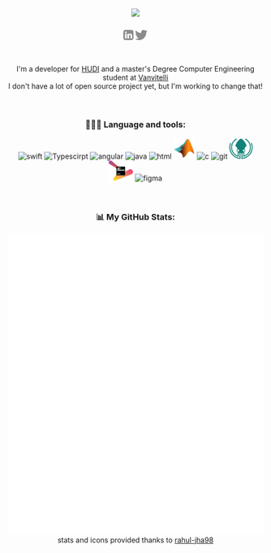 <div width="100%" align="center">
<h1 align="center">
    <img src="https://readme-typing-svg.herokuapp.com?font=&duration=4000&color=E9392B&center=true&vCenter=true&lines=Hi%2C+I'm+Francesco!;Welcome+to+my+GitHub+Profile!">
</h1>

<a href='https://www.linkedin.com/in/francescodangelo95'> <img align="center" src="icons/linkedin.svg" height="20px"/></a>
<a href='https://twitter.com/leobartowski95'> <img align="center" src="icons/twitter.svg" height="20px"/></a>
</div>
<br><br>
<div width="100%" align="center">
I'm a developer for <a href='https://humandataincome.com/'>HUDI</a> and a master's Degree Computer Engineering student at <a href='https://www.unicampania.it'>Vanvitelli</a>
<br>I don't have a lot of open source project yet, but I'm working to change that!
</div>
<br>
<br>


<div width="100%" align="center">
<h3>🧑🏻‍💻 Language and tools:</h3>
<img align="" src="https://raw.githubusercontent.com/rahul-jha98/github_readme_icons/main/language_and_tools/square/swift/swift.svg" alt="swift" height="42px"/>
<img align="" height ="42px" src="https://raw.githubusercontent.com/rahul-jha98/github_readme_icons/main/language_and_tools/square/typescript/typescript.svg" alt="Typescirpt"/>
<img align="" src="https://raw.githubusercontent.com/rahul-jha98/github_readme_icons/main/language_and_tools/square/angular/angular.svg" alt="angular" height="42px"/>
 <img align="" src="https://raw.githubusercontent.com/rahul-jha98/github_readme_icons/main/language_and_tools/square/java/java.svg" alt="java" height="42px"/>
<img align="" src="https://raw.githubusercontent.com/rahul-jha98/github_readme_icons/main/language_and_tools/square/html/html.svg" alt="html" height="42px"/>
<img align="" src="icons/matlab.svg" height="42px"/>
<img align="" src="https://raw.githubusercontent.com/rahul-jha98/github_readme_icons/main/language_and_tools/square/c/c.svg" alt="c" height="42px"/>
<img align="" src="https://raw.githubusercontent.com/rahul-jha98/github_readme_icons/main/language_and_tools/square/git-scm/git-scm.svg" alt="git" height="42px"/>
<img align="" src="icons/gitkraken.svg" height="40px"/>
<img align="" src="icons/jetbrains.svg" height="40px"/>
<img align="" src="https://raw.githubusercontent.com/rahul-jha98/github_readme_icons/main/language_and_tools/square/figma/figma.svg" alt="figma" height='42px'/>
</div>
<br> <br>



<div width="100%" align="center">
<h3>📊 My GitHub Stats:</h3>
<a href='https://github.com/leobartowski/leobartowski'>
<img src="https://raw.githubusercontent.com/leobartowski/github-stats-transparent/output/generated/overview.svg"></img>
<img src="https://raw.githubusercontent.com/leobartowski/github-stats-transparent/output/generated/languages.svg"></img>
</a>
<br>
stats and icons provided thanks to <a href='https://github.com/rahul-jha98'>rahul-jha98</a>
</div>
<br>
